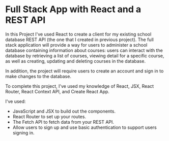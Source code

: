 # Full Stack App with React and a REST API

In this Project I've used React to create a client for my existing school database REST API (the one that I created in previous project). The full stack application will provide a way for users to administer a school database containing information about courses: users can interact with the database by retrieving a list of courses, viewing detail for a specific course, as well as creating, updating and deleting courses in the database.

In addition, the project will require users to create an account and sign in to make changes to the database.

To complete this project, I've used my knowledge of React, JSX, React Router, React Context API, and Create React App.

I've used:

* JavaScript and JSX to build out the components.
* React Router to set up your routes.
* The Fetch API  to fetch data from your REST API.
* Allow users to sign up and use basic authentication to support users signing in.